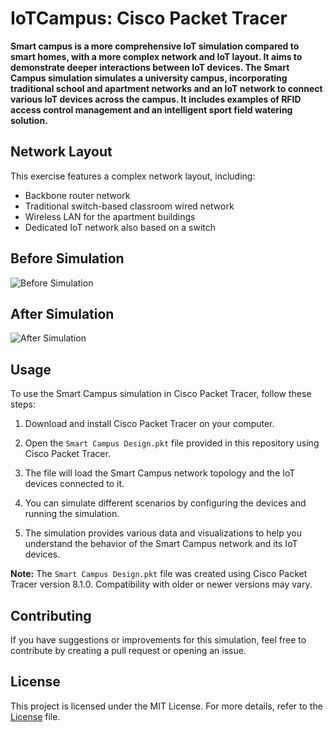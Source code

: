 # IoTCampus: Cisco Packet Tracer

**Smart campus is a more comprehensive IoT simulation compared to smart homes, with a more complex network and IoT layout. It aims to demonstrate deeper interactions between IoT devices. The Smart Campus simulation simulates a university campus, incorporating traditional school and apartment networks and an IoT network to connect various IoT devices across the campus. It includes examples of RFID access control management and an intelligent sport field watering solution.**

## Network Layout 

This exercise features a complex network layout, including:

- Backbone router network
- Traditional switch-based classroom wired network
- Wireless LAN for the apartment buildings
- Dedicated IoT network also based on a switch

## Before Simulation
![Before Simulation](https://user-images.githubusercontent.com/93007427/224146088-bf8ec790-ede3-446e-a2d5-7c05f7b6c96a.png)

## After Simulation
![After Simulation](https://user-images.githubusercontent.com/93007427/224146128-2bc4b131-751a-448b-b144-86911ed9f8b2.png)

## Usage 

To use the Smart Campus simulation in Cisco Packet Tracer, follow these steps:

1. Download and install Cisco Packet Tracer on your computer.

2. Open the `Smart Campus Design.pkt` file provided in this repository using Cisco Packet Tracer.

3. The file will load the Smart Campus network topology and the IoT devices connected to it.

4. You can simulate different scenarios by configuring the devices and running the simulation.

5. The simulation provides various data and visualizations to help you understand the behavior of the Smart Campus network and its IoT devices.

**Note:** The `Smart Campus Design.pkt` file was created using Cisco Packet Tracer version 8.1.0. Compatibility with older or newer versions may vary.

## Contributing 

If you have suggestions or improvements for this simulation, feel free to contribute by creating a pull request or opening an issue.

## License 

This project is licensed under the MIT License. For more details, refer to the [License](https://github.com/charvijain12/IoTCampusVision/blob/main/LICENSE) file.
